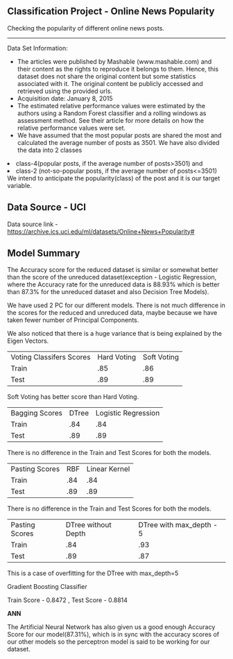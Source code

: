 ## Classification Project - Online News Popularity
Checking the popularity of different online news posts.
<hr>

Data Set Information:
<ul>
<li>The articles were published by Mashable (www.mashable.com) and their content as the rights to reproduce it belongs to them. Hence, this dataset does not share the original content but some statistics associated with it. The original content be publicly accessed and retrieved using the provided urls.</li>
<li>Acquisition date: January 8, 2015</li>
<li>The estimated relative performance values were estimated by the authors using a Random Forest classifier and a rolling windows as assessment method. See their article for more details on how the relative performance values were set.</li>
<li>We have assumed that the most popular posts are shared the most and calculated the average number of posts as 3501. We have also divided the data into 2 classes</li>
  </ul>

<li>class-4(popular posts, if the average number of posts>3501) and</li>
<li>class-2 (not-so-popular posts, if the average number of posts<=3501) We intend to anticipate the popularity(class) of the post and it is our target variable.</li>
  
## Data Source - UCI
Data source link - https://archive.ics.uci.edu/ml/datasets/Online+News+Popularity#

## Model Summary
The Accuracy score for the reduced dataset is similar or somewhat better than the score of the unreduced dataset(exception - Logistic Regression, where the Accuracy rate for the unreduced data is 88.93% which is better than 87.3% for the unreduced dataset and also Decision Tree Models).

We have used 2 PC for our different models. There is not much difference in the scores for the reduced and unreduced data, maybe because we have taken fewer number of Principal Components.

We also noticed that there is a huge variance that is being explained by the Eigen Vectors.
<table>
  <tr>
    <td>
      Voting Classifers Scores
    </td>
    <td>Hard Voting
      </td>
    <td>Soft Voting
      </td>
    </tr>
<tr>
  <td>Train
    </td>
  <td>.85
    </td>
  <td>.86
    </td>
  </td></tr>
<tr>
  <td>Test
    </td>
  <td>.89
    </td>
  <td>.89
    </td>
  </td></tr>
</table>
Soft Voting has better score than Hard Voting.

<table>
  <tr>
    <td>
      Bagging Scores
    </td>
    <td>DTree
      </td>
    <td>Logistic Regression
      </td>
    </tr>
<tr>
  <td>Train
    </td>
  <td>.84
    </td>
  <td>.84
    </td>
  </td></tr>
<tr>
  <td>Test
    </td>
  <td>.89
    </td>
  <td>.89
    </td>
  </td></tr>
</table>

There is no difference in the Train and Test Scores for both the models.

<table>
  <tr>
    <td>
      Pasting Scores
    </td>
    <td>RBF
      </td>
    <td>Linear Kernel
      </td>
    </tr>
<tr>
  <td>Train
    </td>
  <td>.84
    </td>
  <td>.84
    </td>
  </td></tr>
<tr>
  <td>Test
    </td>
  <td>.89
    </td>
  <td>.89
    </td>
  </td></tr>
</table>

There is no difference in the Train and Test Scores for both the models.
<table>
  <tr>
    <td>
      Pasting Scores
    </td>
    <td>DTree without Depth
      </td>
    <td>DTree with max_depth - 5
      </td>
    </tr>
<tr>
  <td>Train
    </td>
  <td>.84
    </td>
  <td>.93
    </td>
  </td></tr>
<tr>
  <td>Test
    </td>
  <td>.89
    </td>
  <td>.87
    </td>
  </td></tr>
</table>
This is a case of overfitting for the DTree with max_depth=5

Gradient Boosting Classifier

Train Score - 0.8472 , Test Score - 0.8814

<b>ANN</b>

The Artificial Neural Network has also given us a good enough Accuracy Score for our model(87.31%), which is in sync with the accuracy scores of our other models so the perceptron model is said to be working for our dataset.
